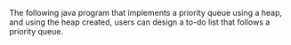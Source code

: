 The following java program that implements a priority queue using a heap, and using the heap created, users can design a to-do list that follows a priority queue.
